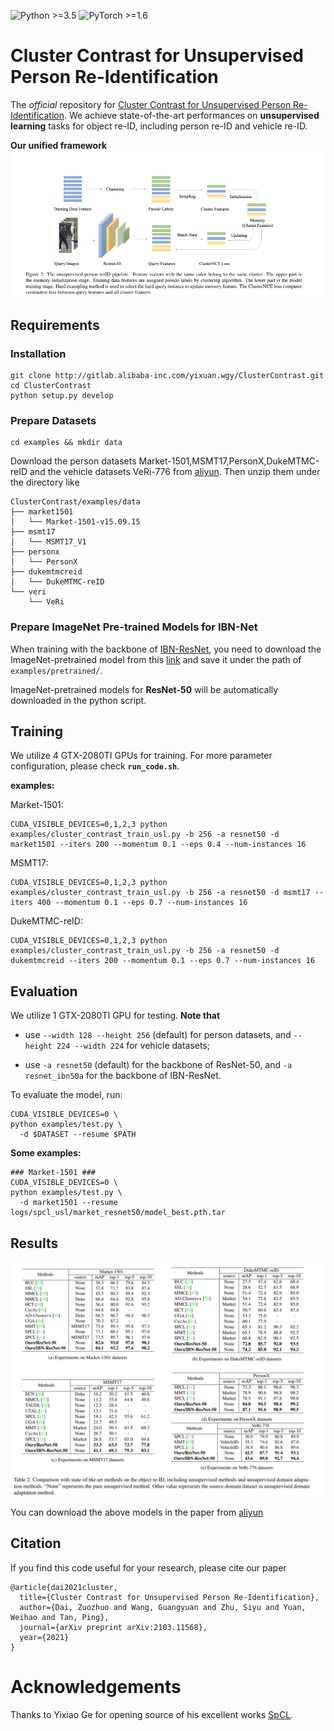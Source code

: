 ![Python >=3.5](https://img.shields.io/badge/Python->=3.6-blue.svg)
![PyTorch >=1.6](https://img.shields.io/badge/PyTorch->=1.6-yellow.svg)

# Cluster Contrast for Unsupervised Person Re-Identification

The *official* repository for [Cluster Contrast for Unsupervised Person Re-Identification](https://arxiv.org/abs/2103.11568). We achieve state-of-the-art performances on **unsupervised learning** tasks for object re-ID, including person re-ID and vehicle re-ID.

**Our unified framework**
![framework](figs/framework.png)

## Requirements

### Installation

```shell
git clone http://gitlab.alibaba-inc.com/yixuan.wgy/ClusterContrast.git
cd ClusterContrast
python setup.py develop
```

### Prepare Datasets

```shell
cd examples && mkdir data
```
Download the person datasets Market-1501,MSMT17,PersonX,DukeMTMC-reID and the vehicle datasets VeRi-776 from [aliyun](https://virutalbuy-public.oss-cn-hangzhou.aliyuncs.com/share/data.zip).
Then unzip them under the directory like

```
ClusterContrast/examples/data
├── market1501
│   └── Market-1501-v15.09.15
├── msmt17
│   └── MSMT17_V1
├── personx
│   └── PersonX
├── dukemtmcreid
│   └── DukeMTMC-reID
└── veri
    └── VeRi
```

### Prepare ImageNet Pre-trained Models for IBN-Net

When training with the backbone of [IBN-ResNet](https://arxiv.org/abs/1807.09441), you need to download the ImageNet-pretrained model from this [link](https://drive.google.com/drive/folders/1thS2B8UOSBi_cJX6zRy6YYRwz_nVFI_S) and save it under the path of `examples/pretrained/`.

ImageNet-pretrained models for **ResNet-50** will be automatically downloaded in the python script.

## Training

We utilize 4 GTX-2080TI GPUs for training. For more parameter configuration, please check **`run_code.sh`**.

**examples:**

Market-1501:

```shell
CUDA_VISIBLE_DEVICES=0,1,2,3 python examples/cluster_contrast_train_usl.py -b 256 -a resnet50 -d market1501 --iters 200 --momentum 0.1 --eps 0.4 --num-instances 16
```
MSMT17:
```shell
CUDA_VISIBLE_DEVICES=0,1,2,3 python examples/cluster_contrast_train_usl.py -b 256 -a resnet50 -d msmt17 --iters 400 --momentum 0.1 --eps 0.7 --num-instances 16
```

DukeMTMC-reID:

```shell
CUDA_VISIBLE_DEVICES=0,1,2,3 python examples/cluster_contrast_train_usl.py -b 256 -a resnet50 -d dukemtmcreid --iters 200 --momentum 0.1 --eps 0.7 --num-instances 16
```

## Evaluation

We utilize 1 GTX-2080TI GPU for testing. **Note that**

+ use `--width 128 --height 256` (default) for person datasets, and `--height 224 --width 224` for vehicle datasets;

+ use `-a resnet50` (default) for the backbone of ResNet-50, and `-a resnet_ibn50a` for the backbone of IBN-ResNet.

To evaluate the model, run:
```shell
CUDA_VISIBLE_DEVICES=0 \
python examples/test.py \
  -d $DATASET --resume $PATH
```

**Some examples:**
```shell
### Market-1501 ###
CUDA_VISIBLE_DEVICES=0 \
python examples/test.py \
  -d market1501 --resume logs/spcl_usl/market_resnet50/model_best.pth.tar
```

## Results

![framework](figs/results.png)

You can download the above models in the paper from [aliyun](https://virutalbuy-public.oss-cn-hangzhou.aliyuncs.com/share/cluster-contrast.zip) 

## Citation

If you find this code useful for your research, please cite our paper
```
@article{dai2021cluster,
  title={Cluster Contrast for Unsupervised Person Re-Identification},
  author={Dai, Zuozhuo and Wang, Guangyuan and Zhu, Siyu and Yuan, Weihao and Tan, Ping},
  journal={arXiv preprint arXiv:2103.11568},
  year={2021}
}
```

# Acknowledgements

Thanks to Yixiao Ge for opening source of his excellent works  [SpCL](https://github.com/yxgeee/SpCL). 